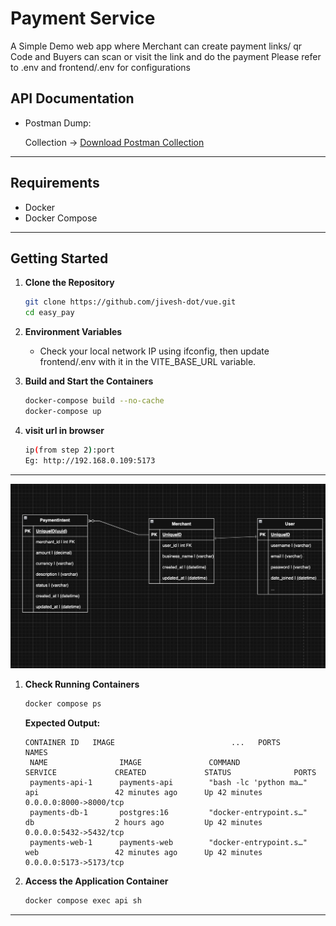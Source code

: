 # Payment Service

A Simple Demo web app where Merchant can create payment links/ qr Code and Buyers can scan or visit the link and do the payment 
Please refer to .env and frontend/.env for configurations


## API Documentation


- Postman Dump:

  Collection -> [Download Postman Collection](docs/Pay.postman_collection.json)
  

---

## Requirements

- Docker
- Docker Compose

---

## Getting Started

1. **Clone the Repository**

   ```bash
   git clone https://github.com/jivesh-dot/vue.git
   cd easy_pay
   ```

2. **Environment Variables**

   - Check your local network IP using ifconfig, then update frontend/.env with it in the VITE_BASE_URL variable.

3. **Build and Start the Containers**

   ```bash
   docker-compose build --no-cache
   docker-compose up
   ```

3. **visit url in browser**
   ```bash
   ip(from step 2):port
   Eg: http://192.168.0.109:5173
   ```

---
![Payment Service Demo](docs/ER.png)

1. **Check Running Containers**

   ```bash
   docker compose ps
   ```

   **Expected Output:**

   ```
   CONTAINER ID   IMAGE                          ...   PORTS                    NAMES
    NAME                IMAGE               COMMAND                  SERVICE             CREATED             STATUS              PORTS
    payments-api-1      payments-api        "bash -lc 'python ma…"   api                 42 minutes ago      Up 42 minutes       0.0.0.0:8000->8000/tcp
    payments-db-1       postgres:16         "docker-entrypoint.s…"   db                  2 hours ago         Up 42 minutes       0.0.0.0:5432->5432/tcp
    payments-web-1      payments-web        "docker-entrypoint.s…"   web                 42 minutes ago      Up 42 minutes       0.0.0.0:5173->5173/tcp
   ```

2. **Access the Application Container**

   ```bash
   docker compose exec api sh
   ```

---

